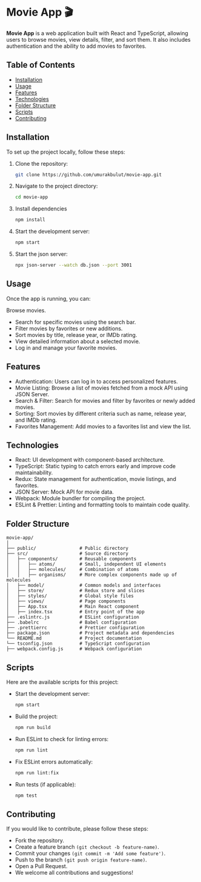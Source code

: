 # Movie App 🎬

**Movie App** is a web application built with React and TypeScript, allowing users to browse movies, view details, filter, and sort them. It also includes authentication and the ability to add movies to favorites.

## Table of Contents

- [Installation](#installation)
- [Usage](#usage)
- [Features](#features)
- [Technologies](#technologies)
- [Folder Structure](#folder-structure)
- [Scripts](#scripts)
- [Contributing](#contributing)

## Installation

To set up the project locally, follow these steps:

1. Clone the repository:

   ```bash
   git clone https://github.com/umurakbulut/movie-app.git
   ```

2. Navigate to the project directory:

   ```bash
   cd movie-app
   ```

3. Install dependencies

   ```bash
   npm install
   ```

4. Start the development server:

   ```bash
   npm start
   ```

5. Start the json server:

   ```bash
   npx json-server --watch db.json --port 3001
   ```

## Usage

Once the app is running, you can:

Browse movies.

- Search for specific movies using the search bar.
- Filter movies by favorites or new additions.
- Sort movies by title, release year, or IMDb rating.
- View detailed information about a selected movie.
- Log in and manage your favorite movies.

## Features

- Authentication: Users can log in to access personalized features.
- Movie Listing: Browse a list of movies fetched from a mock API using JSON Server.
- Search & Filter: Search for movies and filter by favorites or newly added movies.
- Sorting: Sort movies by different criteria such as name, release year, and IMDb rating.
- Favorites Management: Add movies to a favorites list and view the list.

## Technologies

- React: UI development with component-based architecture.
- TypeScript: Static typing to catch errors early and improve code maintainability.
- Redux: State management for authentication, movie listings, and favorites.
- JSON Server: Mock API for movie data.
- Webpack: Module bundler for compiling the project.
- ESLint & Prettier: Linting and formatting tools to maintain code quality.

## Folder Structure

```
movie-app/
│
├── public/                # Public directory
├── src/                   # Source directory
│   ├── components/        # Reusable components
│   │   ├── atoms/         # Small, independent UI elements
│   │   ├── molecules/     # Combination of atoms
│   │   ├── organisms/     # More complex components made up of molecules
│   ├── model/             # Common models and interfaces
│   ├── store/             # Redux store and slices
│   ├── styles/            # Global style files
│   ├── views/             # Page components
│   ├── App.tsx            # Main React component
│   ├── index.tsx          # Entry point of the app
├── .eslintrc.js           # ESLint configuration
├── .babelrc               # Babel configuration
├── .prettierrc            # Prettier configuration
├── package.json           # Project metadata and dependencies
└── README.md              # Project documentation
└── tsconfig.json          # TypeScript configuration
├── webpack.config.js      # Webpack configuration
```

## Scripts

Here are the available scripts for this project:

- Start the development server:

  ```bash
  npm start
  ```

- Build the project:

  ```bash
  npm run build
  ```

- Run ESLint to check for linting errors:

  ```bash
  npm run lint
  ```

- Fix ESLint errors automatically:

  ```bash
  npm run lint:fix
  ```

- Run tests (if applicable):
  ```bash
  npm test
  ```

## Contributing

If you would like to contribute, please follow these steps:

- Fork the repository.
- Create a feature branch `(git checkout -b feature-name)`.
- Commit your changes `(git commit -m 'Add some feature')`.
- Push to the branch `(git push origin feature-name)`.
- Open a Pull Request.
- We welcome all contributions and suggestions!
